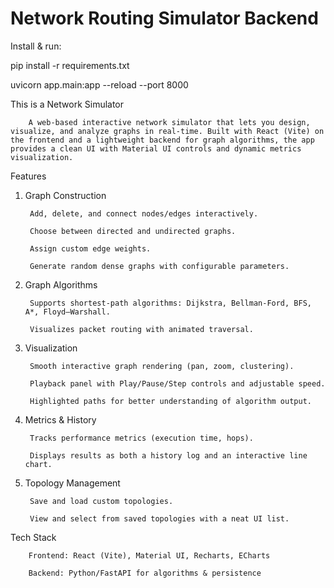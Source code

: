# Network Routing Simulator Backend

Install & run:

pip install -r requirements.txt

uvicorn app.main:app --reload --port 8000


This is a Network Simulator

        A web-based interactive network simulator that lets you design, visualize, and analyze graphs in real-time. Built with React (Vite) on the frontend and a lightweight backend for graph algorithms, the app provides a clean UI with Material UI controls and dynamic metrics visualization.

Features

1. Graph Construction

        Add, delete, and connect nodes/edges interactively.

        Choose between directed and undirected graphs.

        Assign custom edge weights.

        Generate random dense graphs with configurable parameters.

2. Graph Algorithms

        Supports shortest-path algorithms: Dijkstra, Bellman-Ford, BFS, A*, Floyd–Warshall.

        Visualizes packet routing with animated traversal.

3. Visualization

        Smooth interactive graph rendering (pan, zoom, clustering).

        Playback panel with Play/Pause/Step controls and adjustable speed.

        Highlighted paths for better understanding of algorithm output.

4. Metrics & History

        Tracks performance metrics (execution time, hops).

        Displays results as both a history log and an interactive line chart.

5. Topology Management

        Save and load custom topologies.

        View and select from saved topologies with a neat UI list.

Tech Stack

        Frontend: React (Vite), Material UI, Recharts, ECharts

        Backend: Python/FastAPI for algorithms & persistence
